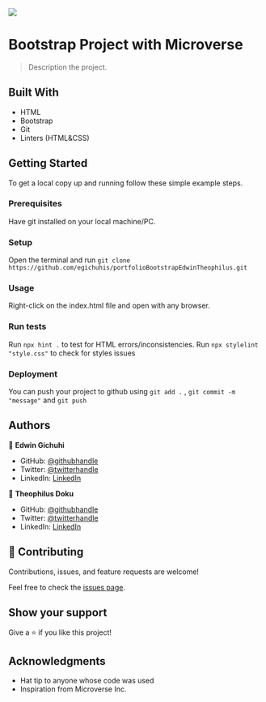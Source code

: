 ![](https://img.shields.io/badge/Microverse-blueviolet)

# Bootstrap Project with Microverse

> Description the project.

## Built With

- HTML
- Bootstrap
- Git
- Linters (HTML&CSS)

## Getting Started

To get a local copy up and running follow these simple example steps.

### Prerequisites

Have git installed on your local machine/PC.

### Setup

Open the terminal and run `git clone https://github.com/egichuhis/portfolioBootstrapEdwinTheophilus.git`

### Usage

Right-click on the index.html file and open with any browser.

### Run tests

Run `npx hint .` to test for HTML errors/inconsistencies.
Run `npx stylelint "style.css"` to check for styles issues

### Deployment

You can push your project to github using `git add .` , `git commit -m "message"` and `git push`

## Authors

👤 **Edwin Gichuhi**

- GitHub: [@githubhandle](https://github.com/egichuhis.github.io)
- Twitter: [@twitterhandle](https://twitter.com/egichuhis)
- LinkedIn: [LinkedIn](https://www.linkedin.com/in/edwin-gichuhi/)

👤 **Theophilus Doku**

- GitHub: [@githubhandle](https://github.com/theodoku)
- Twitter: [@twitterhandle](https://twitter.com/theodoku)
- LinkedIn: [LinkedIn](https://www.linkedin.com/in/theophilus-doku/)

## 🤝 Contributing

Contributions, issues, and feature requests are welcome!

Feel free to check the [issues page](https://github.com/egichuhis/portfolioBootstrapEdwinTheophilus/issues).

## Show your support

Give a ⭐️ if you like this project!

## Acknowledgments

- Hat tip to anyone whose code was used
- Inspiration from Microverse Inc.
